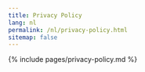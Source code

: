 ```yaml
---
title: Privacy Policy
lang: nl
permalink: /nl/privacy-policy.html
sitemap: false
---
```


{% include pages/privacy-policy.md %}
 
